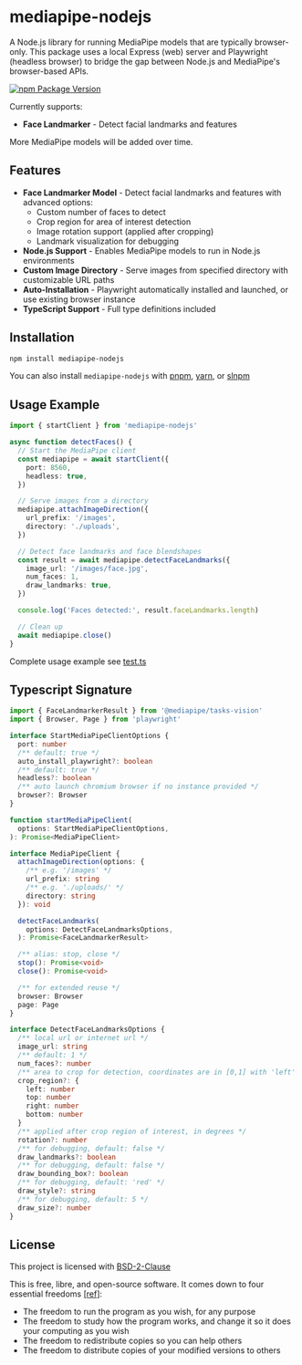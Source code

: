 # mediapipe-nodejs

A Node.js library for running MediaPipe models that are typically browser-only. This package uses a local Express (web) server and Playwright (headless browser) to bridge the gap between Node.js and MediaPipe's browser-based APIs.

[![npm Package Version](https://img.shields.io/npm/v/mediapipe-nodejs)](https://www.npmjs.com/package/mediapipe-nodejs)

Currently supports:

- **Face Landmarker** - Detect facial landmarks and features

More MediaPipe models will be added over time.

## Features

- **Face Landmarker Model** - Detect facial landmarks and features with advanced options:
  - Custom number of faces to detect
  - Crop region for area of interest detection
  - Image rotation support (applied after cropping)
  - Landmark visualization for debugging
- **Node.js Support** - Enables MediaPipe models to run in Node.js environments
- **Custom Image Directory** - Serve images from specified directory with customizable URL paths
- **Auto-Installation** - Playwright automatically installed and launched, or use existing browser instance
- **TypeScript Support** - Full type definitions included

## Installation

```bash
npm install mediapipe-nodejs
```

You can also install `mediapipe-nodejs` with [pnpm](https://pnpm.io/), [yarn](https://yarnpkg.com/), or [slnpm](https://github.com/beenotung/slnpm)

## Usage Example

```typescript
import { startClient } from 'mediapipe-nodejs'

async function detectFaces() {
  // Start the MediaPipe client
  const mediapipe = await startClient({
    port: 8560,
    headless: true,
  })

  // Serve images from a directory
  mediapipe.attachImageDirection({
    url_prefix: '/images',
    directory: './uploads',
  })

  // Detect face landmarks and face blendshapes
  const result = await mediapipe.detectFaceLandmarks({
    image_url: '/images/face.jpg',
    num_faces: 1,
    draw_landmarks: true,
  })

  console.log('Faces detected:', result.faceLandmarks.length)

  // Clean up
  await mediapipe.close()
}
```

Complete usage example see [test.ts](./src/test.ts)

## Typescript Signature

```typescript
import { FaceLandmarkerResult } from '@mediapipe/tasks-vision'
import { Browser, Page } from 'playwright'

interface StartMediaPipeClientOptions {
  port: number
  /** default: true */
  auto_install_playwright?: boolean
  /** default: true */
  headless?: boolean
  /** auto launch chromium browser if no instance provided */
  browser?: Browser
}

function startMediaPipeClient(
  options: StartMediaPipeClientOptions,
): Promise<MediaPipeClient>

interface MediaPipeClient {
  attachImageDirection(options: {
    /** e.g. '/images' */
    url_prefix: string
    /** e.g. './uploads/' */
    directory: string
  }): void

  detectFaceLandmarks(
    options: DetectFaceLandmarksOptions,
  ): Promise<FaceLandmarkerResult>

  /** alias: stop, close */
  stop(): Promise<void>
  close(): Promise<void>

  /** for extended reuse */
  browser: Browser
  page: Page
}

interface DetectFaceLandmarksOptions {
  /** local url or internet url */
  image_url: string
  /** default: 1 */
  num_faces?: number
  /** area to crop for detection, coordinates are in [0,1] with 'left' < 'right' and 'top' < 'bottom' */
  crop_region?: {
    left: number
    top: number
    right: number
    bottom: number
  }
  /** applied after crop region of interest, in degrees */
  rotation?: number
  /** for debugging, default: false */
  draw_landmarks?: boolean
  /** for debugging, default: false */
  draw_bounding_box?: boolean
  /** for debugging, default: 'red' */
  draw_style?: string
  /** for debugging, default: 5 */
  draw_size?: number
}
```

## License

This project is licensed with [BSD-2-Clause](./LICENSE)

This is free, libre, and open-source software. It comes down to four essential freedoms [[ref]](https://seirdy.one/2021/01/27/whatsapp-and-the-domestication-of-users.html#fnref:2):

- The freedom to run the program as you wish, for any purpose
- The freedom to study how the program works, and change it so it does your computing as you wish
- The freedom to redistribute copies so you can help others
- The freedom to distribute copies of your modified versions to others
